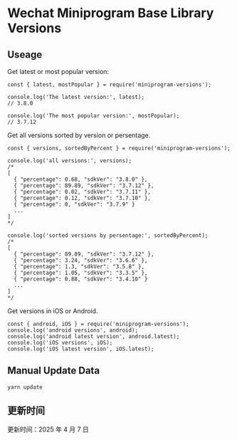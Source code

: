 
# Wechat Miniprogram Base Library Versions

## Useage

Get latest or most popular version:

```;
const { latest, mostPopular } = require('miniprogram-versions');

console.log('The latest version:', latest);
// 3.8.0

console.log('The most popular version:', mostPopular);
// 3.7.12

```

Get all versions sorted by version or persentage.

```
const { versions, sortedByPercent } = require('miniprogram-versions');

console.log('all versions:', versions);
/*
[
  { "percentage": 0.68, "sdkVer": "3.8.0" },
  { "percentage": 89.89, "sdkVer": "3.7.12" },
  { "percentage": 0.02, "sdkVer": "3.7.11" },
  { "percentage": 0.12, "sdkVer": "3.7.10" },
  { "percentage": 0, "sdkVer": "3.7.9" }
  ...
]
*/

console.log('sorted versions by persentage:', sortedByPercent);
/*
[
  { "percentage": 89.89, "sdkVer": "3.7.12" },
  { "percentage": 3.24, "sdkVer": "3.6.6" },
  { "percentage": 1.3, "sdkVer": "3.5.8" },
  { "percentage": 1.05, "sdkVer": "3.3.5" },
  { "percentage": 0.88, "sdkVer": "3.4.10" }
  ...
]
*/
```

Get versions in iOS or Android.

```
const { android, iOS } = require('miniprogram-versions');
console.log('android versions', android);
console.log('android latest version', android.latest);
console.log('iOS versions', iOS);
console.log('iOS latest version', iOS.latest);
```

## Manual Update Data

```
yarn update
```

## 更新时间

更新时间：2025 年 4 月 7 日
